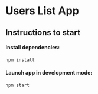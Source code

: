 # Users List App

## Instructions to start
#### Install dependencies:
```
npm install
```

#### Launch app in development mode:
```
npm start
```
